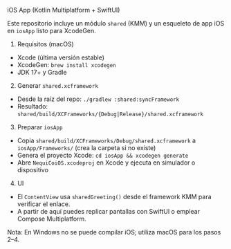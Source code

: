 iOS App (Kotlin Multiplatform + SwiftUI)

Este repositorio incluye un módulo `shared` (KMM) y un esqueleto de app iOS en `iosApp` listo para XcodeGen.

1) Requisitos (macOS)
- Xcode (última versión estable)
- XcodeGen: `brew install xcodegen`
- JDK 17+ y Gradle

2) Generar `shared.xcframework`
- Desde la raíz del repo:
  `./gradlew :shared:syncFramework`
- Resultado: `shared/build/XCFrameworks/{Debug|Release}/shared.xcframework`

3) Preparar `iosApp`
- Copia `shared/build/XCFrameworks/Debug/shared.xcframework` a `iosApp/Frameworks/` (crea la carpeta si no existe)
- Genera el proyecto Xcode: `cd iosApp && xcodegen generate`
- Abre `NequiCoiOS.xcodeproj` en Xcode y ejecuta en simulador o dispositivo

4) UI
- El `ContentView` usa `sharedGreeting()` desde el framework KMM para verificar el enlace.
- A partir de aquí puedes replicar pantallas con SwiftUI o emplear Compose Multiplatform.

Nota: En Windows no se puede compilar iOS; utiliza macOS para los pasos 2–4.

